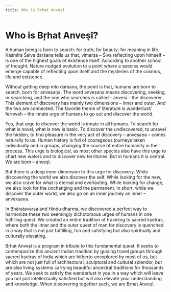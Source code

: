 ```yaml
---
title: Who is Bṛhat Anveṣī
---
```


# Who is Bṛhat Anveṣī?

A human being is born to search: for truth; for beauty; for meaning in life. Kaśmīra Śaiva darśana tells us that, vimarṣa – Śiva reflecting upon himself – is one of the highest goals of existence itself. According to another school of thought, Nature nudged evolution to a point where a species would emerge capable of reflecting upon itself and the mysteries of the cosmos, life and existence.

Without getting deep into darśana, the point is that, humans are born to search, born for anveṣaṇa. The word anveṣaṇa means discovering, seeking, or searching, and the one who searches is called – anveṣī – the discoverer. This element of discovery has mainly two dimensions – inner and outer. And the two are connected. The favorite theme of literature is wanderlust/ fernweh – the innate urge of humans to go out and discover the world.

Yes, that urge to discover the world is innate in all humans. To search for what is novel, what is new is basic. To discover the undiscovered, to unravel the hidden, to find pleasure in the very act of discovery – anveṣaṇa – comes naturally to us. Human history is full of courageous journeys taken individually and in groups, changing the course of entire humanity in the process. This urge is biological, as most other species also have this urge to chart new waters and to discover new territories. But in humans it is central. We are born – anveṣī.

But there is a deep inner dimension to this urge for discovery. While discovering the world we also discover the self. While looking for the new, we also crave for what is eternal and everlasting. While looking for change, we also look for the unchanging and the permanent. In short, while we discover the outer world, we also go on an inner journey an inner – anvekṣaṇa.

In Bhāratavarṣa and Hindu dharma, we discovered a perfect way to harmonize these two seemingly dichotomous urges of humans in one fulfilling quest. We created an entire tradition of traveling to sacred kṣetras, where both the inner and the outer quest of man for discovery is quenched in a way that is not just fulfilling, fun and satisfying but also spiritually and culturally elevating.

Bṛhat Anveṣī is a program in tribute to this fundamental quest. It seeks to contemporize this ancient Indian tradition by guiding travel groups through sacred kṣetras of India which are hitherto unexplored by most of us, but which are not just full of architectural, sculptural and cultural splendor, but are also living systems carrying beautiful ancestral traditions for thousands of years. We seek to satisfy the wanderlust in you in a way which will leave you not just intellectually satisfied but will also elevate your understanding and knowledge. When discovering together such, we are Bṛhat Anveṣī.

<style>
:root { --image: none;}
</style>
